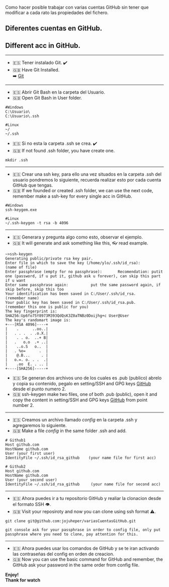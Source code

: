 Como hacer posible trabajar con varias cuentas GitHub sin tener que modificar a cada rato las propiedades del fichero.

## Diferentes cuentas en GitHub.
## Different acc in GitHub.
----

* 🇪🇸 Tener instalado Git.  ✔️  
* 🇬🇧 Have Git Installed.  
    ➡️ [Git](https://git-scm.com/)

---------

* 🇪🇸 Abrir Git Bash en la carpeta del Usuario.
* 🇬🇧 Open Git Bash in User folder.

```
#Windows 
C:\Usuario\
C:\Usuario\.ssh

#Linux
~/
~/.ssh
```

* 🇪🇸 Si no esta la carpeta .ssh se crea. ✔️  
* 🇬🇧 If not found .ssh folder, you have create one.
```
mkdir .ssh
```  
--------

* 🇪🇸 Crear una ssh key, para ello una vez situados en la carpeta .ssh del usuario pondremos lo siguiente, recuerda realizar esto por cada cuenta GitHub que tengas.
* 🇬🇧 If we founded or created .ssh folder, we can use the next code, remember make a ssh-key for every single acc in GitHub.
```
#Windows
ssh-keygem.exe

#Linux
~/.ssh-keygen -t rsa -b 4096
```

----

* 🇪🇸 Generara y pregunta algo como esto, observar el ejemplo.
* 🇬🇧 It will generate and ask something like this, 👓 read example.
```
~>ssh-keygen
Generating public/private rsa key pair.
Enter file in which to save the key (/home/ylo/.ssh/id_rsa):          (name of file)
Enter passphrase (empty for no passphrase):       Recomendation: putit one (password, if u put it, github ask u forever), can skip this part if u want 
Enter same passphrase again:          put the same password again, if skip before, skip this too
Your identification has been saved in C:/User/.ssh/id_rsa.     (remember name)
Your public key has been saved in C:/User/.ssh/id_rsa.pub.     (remember this one is public for you)
The key fingerprint is:
SHA256:Up6fo75Y8973M393QdQsK3Z0aTNBz0Doijhg+c User@User
The key's randomart image is:
+---[RSA 4096]----+
|    .      ..oo..|
|   . . .  . .o.X.|
|    . . o.  ..+ B|
|   .   o.o  .+ ..|
|    ..o.S   o..  |
|   . %o=      .  |
|    @.B...     . |
|   o.=. o. . .  .|
|    .oo  E. . .. |
+----[SHA256]-----+
```

* 🇪🇸 Se generan dos archivos uno de los cuales es .pub (publico) abrelo y copia su contenido, pegalo en setting/SSH and GPG keys [GitHub](https://docs.github.com/es/github/authenticating-to-github/adding-a-new-ssh-key-to-your-github-account) desde el punto numero 2.
* 🇬🇧 ssh-keygen make two files, one of both .pub (public), open it and copy the content in setting/SSH and GPG keys [GitHub](https://docs.github.com/en/github/authenticating-to-github/adding-a-new-ssh-key-to-your-github-account) from point number 2.

------

* 🇪🇸 Creamos un archivo llamado *config* en la carpeta .ssh y agregaremos lo siguiente.
* 🇬🇧 Make a file *config* in the same folder .ssh and add.
```
# Github1
Host github.com
HostName github.com
User (your first user)
IdentityFile ~/.ssh/id_rsa_github    (your name file for first acc)

# Github2
Host github.com
HostName github.com
User (your second user)
IdentityFile ~/.ssh/id_rsa_github     (your name file for second acc)
```
-----

* 🇪🇸 Ahora puedes ir a tu repositorio GitHub y realiar la clonacion desde el formato SSH 👁️.
* 🇬🇧 Visit your reposiroty and now you can clone using ssh format ⚠️.
```
git clone git@github.com:jojuheper/variasCuentasGitHub.git

git console ask for your passphrase in order to config file, only put passphrase where you need to clone, pay attention for this.
```
------

* 🇪🇸 Ahora puedes usar los comandos de GitHub y se te iran activando las contraseñas del config en orden de creacion.
* 🇬🇧 Now you can use the basic command for GitHub and remember, the GitHub ask your password in the same order from config file.

**Enjoy!**  
**Thank for watch**
